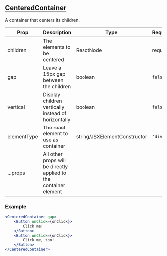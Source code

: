 ## [CenteredContainer](src/components/containers/CenteredContainer.tsx)
A container that centers its children.

| Prop | Description | Type | Required/Default |
|------|-------------|------|------------------|
| children | The elements to be centered | ReactNode | required |
| gap | Leave a 15px gap between the children | boolean | `false` |
| vertical | Display children vertically instead of horizontally | boolean | `false` |
| elementType | The react element to use as container | string/JSXElementConstructor | `'div'` |
| ...props | All other props will be directly applied to the container element | | |

### Example

```jsx
<CenteredContainer gap>
    <Button onClick={onClick}>
        Click me!
    </Button>
    <Button onClick={onClick}>
        Click me, too!
    </Button>
</CenteredContainer>
```
